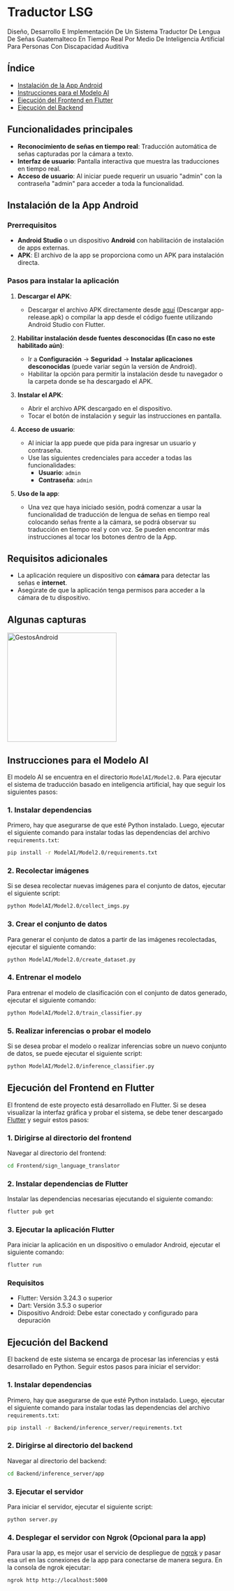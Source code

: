 # Traductor LSG
Diseño, Desarrollo E Implementación De  Un Sistema Traductor De Lengua  De Señas Guatemalteco En Tiempo Real  Por Medio De Inteligencia Artificial  Para Personas Con Discapacidad Auditiva

## Índice

- [Instalación de la App Android](#instalación-de-la-app-android)
- [Instrucciones para el Modelo AI](#instrucciones-para-el-modelo-ai)
- [Ejecución del Frontend en Flutter](#ejecución-del-frontend-en-flutter)
- [Ejecución del Backend](#ejecución-del-backend)
  
## Funcionalidades principales

- **Reconocimiento de señas en tiempo real**: Traducción automática de señas capturadas por la cámara a texto.
- **Interfaz de usuario**: Pantalla interactiva que muestra las traducciones en tiempo real.
- **Acceso de usuario**: Al iniciar puede requerir un usuario "admin" con la contraseña "admin" para acceder a toda la funcionalidad.

## Instalación de la App Android

### Prerrequisitos

- **Android Studio** o un dispositivo **Android** con habilitación de instalación de apps externas.
- **APK**: El archivo de la app se proporciona como un APK para instalación directa.

### Pasos para instalar la aplicación

1. **Descargar el APK**: 
   - Descargar el archivo APK directamente desde [aquí](app-release.apk) (Descargar app-release.apk) o compilar la app desde el código fuente utilizando Android Studio con Flutter.

2. **Habilitar instalación desde fuentes desconocidas (En caso no este habilitado aún)**:
   - Ir a **Configuración** -> **Seguridad** -> **Instalar aplicaciones desconocidas** (puede variar según la versión de Android).
   - Habilitar la opción para permitir la instalación desde tu navegador o la carpeta donde se ha descargado el APK.

3. **Instalar el APK**:
   - Abrir el archivo APK descargado en el dispositivo.
   - Tocar el botón de instalación y seguir las instrucciones en pantalla.

4. **Acceso de usuario**:
   - Al iniciar la app puede que pida para ingresar un usuario y contraseña.
   - Use las siguientes credenciales para acceder a todas las funcionalidades:
     - **Usuario**: `admin`
     - **Contraseña**: `admin`

5. **Uso de la app**:
   - Una vez que haya iniciado sesión, podrá comenzar a usar la funcionalidad de traducción de lengua de señas en tiempo real colocando señas frente a la cámara, se podrá observar su traducción en tiempo real y con voz. Se pueden encontrar más instrucciones al tocar los botones dentro de la App.

## Requisitos adicionales

- La aplicación requiere un dispositivo con **cámara** para detectar las señas e **internet**.
- Asegúrate de que la aplicación tenga permisos para acceder a la cámara de tu dispositivo.

## Algunas capturas
<img src="https://github.com/user-attachments/assets/d8dc2da9-00e3-4e7e-8116-4d4d62bf1bc4" alt="GestosAndroid" width="250px">

## Instrucciones para el Modelo AI
El modelo AI se encuentra en el directorio `ModelAI/Model2.0`. Para ejecutar el sistema de traducción basado en inteligencia artificial, hay que seguir los siguientes pasos:

### 1. Instalar dependencias

Primero, hay que asegurarse de que esté Python instalado. Luego, ejecutar el siguiente comando para instalar todas las dependencias del archivo `requirements.txt`:

```bash
pip install -r ModelAI/Model2.0/requirements.txt
```

### 2. Recolectar imágenes

Si se desea recolectar nuevas imágenes para el conjunto de datos, ejecutar el siguiente script:

```bash
python ModelAI/Model2.0/collect_imgs.py
```

### 3. Crear el conjunto de datos

Para generar el conjunto de datos a partir de las imágenes recolectadas, ejecutar el siguiente comando:

```bash
python ModelAI/Model2.0/create_dataset.py
```

### 4. Entrenar el modelo

Para entrenar el modelo de clasificación con el conjunto de datos generado, ejecutar el siguiente comando:

```bash
python ModelAI/Model2.0/train_classifier.py
```

### 5. Realizar inferencias o probar el modelo

Si se desea probar el modelo o realizar inferencias sobre un nuevo conjunto de datos, se puede ejecutar el siguiente script:

```bash
python ModelAI/Model2.0/inference_classifier.py
```

## Ejecución del Frontend en Flutter
El frontend de este proyecto está desarrollado en Flutter. Si se desea visualizar la interfaz gráfica y probar el sistema, se debe tener descargado [Flutter]([app-release.apk](https://docs.flutter.dev/get-started/install?_gl=1*qfiir3*_gcl_aw*R0NMLjE3MjkzMTkwNDIuQ2p3S0NBandqc2k0QmhCNUVpd0FGQUwwWUJ3ekpMUVJMYmpDX0R5NDdJMGpnU3lhdHlYYUZuVkFQbjc2WFlsTHhZN1RhUVl2cE5XT3dCb0N3U1VRQXZEX0J3RQ..*_gcl_dc*R0NMLjE3MjkzMTkwNDIuQ2p3S0NBandqc2k0QmhCNUVpd0FGQUwwWUJ3ekpMUVJMYmpDX0R5NDdJMGpnU3lhdHlYYUZuVkFQbjc2WFlsTHhZN1RhUVl2cE5XT3dCb0N3U1VRQXZEX0J3RQ..*_up*MQ..*_ga*MTM0ODE2Nzk3MS4xNzA0Nzc1Njgx*_ga_04YGWK0175*MTcyOTMxOTA0MS41OS4wLjE3MjkzMTkwNDEuMC4wLjA.&gclid=CjwKCAjwjsi4BhB5EiwAFAL0YBwzJLQRLbjC_Dy47I0jgSyatyXaFnVAPn76XYlLxY7TaQYvpNWOwBoCwSUQAvD_BwE&gclsrc=aw.ds)) y seguir estos pasos:

### 1. Dirigirse al directorio del frontend

Navegar al directorio del frontend:

```bash
cd Frontend/sign_language_translator
```

### 2. Instalar dependencias de Flutter

Instalar las dependencias necesarias ejecutando el siguiente comando:

```bash
flutter pub get
```

### 3. Ejecutar la aplicación Flutter

Para iniciar la aplicación en un dispositivo o emulador Android, ejecutar el siguiente comando:

```bash
flutter run
```

### Requisitos

- Flutter: Versión 3.24.3 o superior
- Dart: Versión 3.5.3 o superior
- Dispositivo Android: Debe estar conectado y configurado para depuración


## Ejecución del Backend
El backend de este sistema se encarga de procesar las inferencias y está desarrollado en Python. Seguir estos pasos para iniciar el servidor:

### 1. Instalar dependencias

Primero, hay que asegurarse de que esté Python instalado. Luego, ejecutar el siguiente comando para instalar todas las dependencias del archivo `requirements.txt`:

```bash
pip install -r Backend/inference_server/requirements.txt
```

### 2. Dirigirse al directorio del backend

Navegar al directorio del backend:

```bash
cd Backend/inference_server/app
```


### 3. Ejecutar el servidor

Para iniciar el servidor, ejecutar el siguiente script:

```bash
python server.py
```

### 4. Desplegar el servidor con Ngrok (Opcional para la app)

Para usar la app, es mejor usar el servicio de despliegue de [ngrok](https://dashboard.ngrok.com/get-started/setup/windows) y pasar esa url en las conexiones de la app para conectarse de manera segura.
En la consola de ngrok ejecutar:

```bash
ngrok http http://localhost:5000
```




